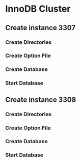 # InnoDB Cluster
## Create instance 3307
### Create Directories
### Create Option File
### Create Database
### Start Database
## Create instance 3308
### Create Directories
### Create Option File
### Create Database
### Start Database
